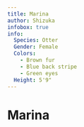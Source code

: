 ```yaml
---
title: Marina
author: Shizuka
infobox: true
info:
  Species: Otter
  Gender: Female
  Colors:
    - Brown fur
    - Blue back stripe
    - Green eyes
  Height: 5'9"
---
```


# Marina

